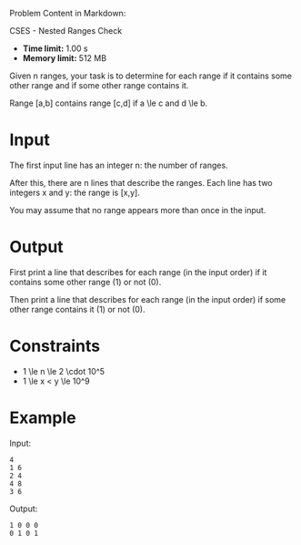 Problem Content in Markdown:


CSES \- Nested Ranges Check




* **Time limit:** 1\.00 s
* **Memory limit:** 512 MB




Given n ranges, your task is to determine for each range if it contains some other range and if some other range contains it.


Range \[a,b] contains range \[c,d] if a \\le c and d \\le b.


Input
=====


The first input line has an integer n: the number of ranges.


After this, there are n lines that describe the ranges. Each line has two integers x and y: the range is \[x,y].


You may assume that no range appears more than once in the input.


Output
======


First print a line that describes for each range (in the input order) if it contains some other range (1\) or not (0\).


Then print a line that describes for each range (in the input order) if some other range contains it (1\) or not (0\).


Constraints
===========


* 1 \\le n \\le 2 \\cdot 10^5
* 1 \\le x \< y \\le 10^9


Example
=======


Input:



```
4
1 6
2 4
4 8
3 6

```

Output:



```
1 0 0 0
0 1 0 1

```
 
